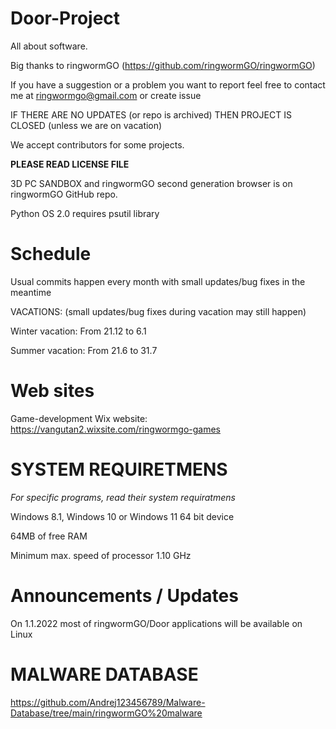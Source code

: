 # Door-Project
All about software.

Big thanks to ringwormGO (https://github.com/ringwormGO/ringwormGO)

If you have a suggestion or a problem you want to report feel free to contact me at ringwormgo@gmail.com or create issue

IF THERE ARE NO UPDATES (or repo is archived) THEN PROJECT IS CLOSED (unless we are on vacation)

We accept contributors for some projects.

**PLEASE READ LICENSE FILE**

3D PC SANDBOX and ringwormGO second generation browser is on ringwormGO GitHub repo.

Python OS 2.0 requires psutil library

# Schedule
Usual commits happen every month with small updates/bug fixes in the meantime

VACATIONS: (small updates/bug fixes during vacation may still happen)

Winter vacation: From 21.12 to 6.1

Summer vacation: From 21.6 to 31.7

# Web sites
Game-development Wix website: https://vangutan2.wixsite.com/ringwormgo-games

# SYSTEM REQUIRETMENS
*For specific programs, read their system requiratmens*

Windows 8.1, Windows 10 or Windows 11 64 bit device

64MB of free RAM

Minimum max. speed of processor 1.10 GHz   

# Announcements / Updates
On 1.1.2022 most of ringwormGO/Door applications will be available on Linux

# MALWARE DATABASE
https://github.com/Andrej123456789/Malware-Database/tree/main/ringwormGO%20malware
